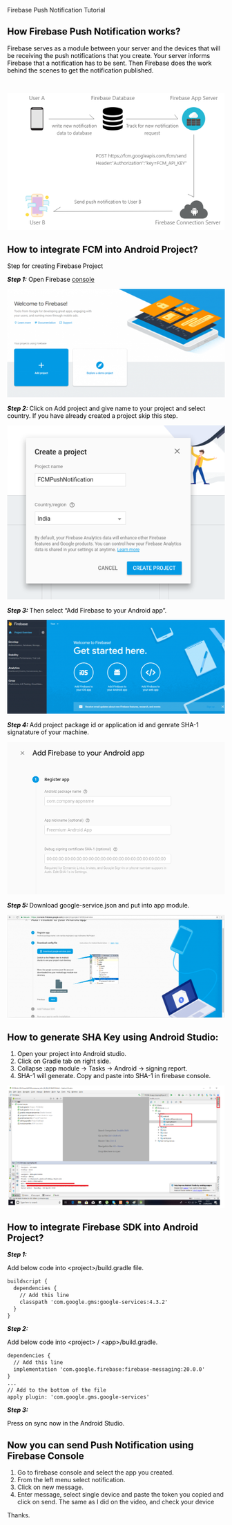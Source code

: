 Firebase Push Notification Tutorial

<h2 style="text-align: left;"><span style="color: #000000;"><strong>How Firebase Push Notification works?</strong></span></h2>
<p><span style="color: #000000;">Firebase serves as a module between your server and the devices that will be receiving the push notifications that you create. Your server informs Firebase that a notification has to be sent. Then Firebase does the work behind the scenes to get the notification published.</span></p>
<p>&nbsp;</p>

<img src="images/img_7.png" alt="Image 1"/>

<h2 style="text-align: left;"><span style="color: #000000;"><strong>How to integrate FCM into Android Project?</strong></span></h2>
<p><span style="color: #000000;">Step for creating  Firebase Project</span></p>

<p><span style="color: #000000;"><strong><em>Step 1:</em></strong> Open Firebase</span> <a href="https://console.firebase.google.com/u/2/?pli=1">console</a></p>

<img src="images/img_1.png" alt="Image 1"/>

<p><span style="color: #000000;"><em><strong>Step 2: </strong></em>Click on Add project and give name to your project and select country. If you have already created a project skip this step.</span></p>
 
<img src="images/img_2.png" alt="Image 1"/>

<p><span style="color: #000000;"><em><strong>Step 3: </strong></em>Then select “Add Firebase to your Android app”.</span></p>
 
<img src="images/img_3.png" alt="Image 1"/>

<p><span style="color: #000000;"><em><strong>Step 4: </strong></em>Add project package id or application id and genrate SHA-1 signatature of your machine.</span></p>
 
<img src="images/img_4.png" alt="Image 1"/>

<p><span style="color: #000000;"><em><strong>Step 5: </strong></em>Download google-service.json and put into app module.</span></p>
 
<img src="images/img_5.png" alt="Image 1"/>

<h2><span style="color: #000000;"><strong>How to generate SHA Key using Android Studio:</strong></span></h2>
<ol>
<li><span style="color: #000000;">Open your project into Android studio.</span></li>
<li><span style="color: #000000;">Click on Gradle tab on right side.</span></li>
<li><span style="color: #000000;">Collapse :app module -&gt; Tasks -&gt; Android -&gt; signing report.</span></li>
<li><span style="color: #000000;">SHA-1 will generate. Copy and paste into SHA-1 in firebase console.</span></li>
</ol>

<img src="images/img_6.png" alt="Image 1"/>


<h2><span style="color: #000000;"><strong>How to integrate Firebase SDK into Android Project?</strong></span></h2>
<p><em><strong><span style="color: #000000;">Step 1:</span></strong></em></p>
<p><span style="color: #000000;">Add below code into &lt;project&gt;/build.gradle file.</span></p>
<pre class="line-numbers" data-start="1"><code class="language-markup">buildscript {
  dependencies {
    // Add this line
    classpath 'com.google.gms:google-services:4.3.2'
  }
}</code></pre>

<p><span style="color: #000000;"><em><strong>Step 2:</strong></em></span></p>
<p><span style="color: #000000;">Add below code into &lt;project&gt; / &lt;app&gt;/build.gradle.<br />
</span></p>
<pre class="line-numbers" data-start="1"><code class="language-kotlin">dependencies {
  // Add this line
  implementation 'com.google.firebase:firebase-messaging:20.0.0'
}
...
// Add to the bottom of the file
apply plugin: 'com.google.gms.google-services'</code></pre>

<p><em><strong><span style="color: #000000;">Step 3:</span></strong></em></p>
<p><span style="color: #000000;">Press on sync now in the Android Studio.</span></p>


<p><h2><span style="color: #000000;"><strong>Now you can send Push Notification using Firebase Console</strong></span></h2></p>

  1. Go to firebase console and select the app you created.
  2. From the left menu select notification.
  3. Click on new message.
  4. Enter message, select single device and paste the token you copied and click on send. The same as I did on the video, and check your device
  


Thanks.
